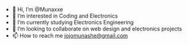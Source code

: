 - 👋 Hi, I’m @Munaxxe
- 👀 I’m interested in Coding and Electronics
- 🌱 I’m currently studying Electronics Engineering
- 💞️ I’m looking to collaborate on web design and electronics projects
- 📫 How to reach me jojomunashe@gmail.com

<!---
munaxe/munaxe is a ✨ special ✨ repository because its `README.md` (this file) appears on your GitHub profile.
You can click the Preview link to take a look at your changes.
--->
